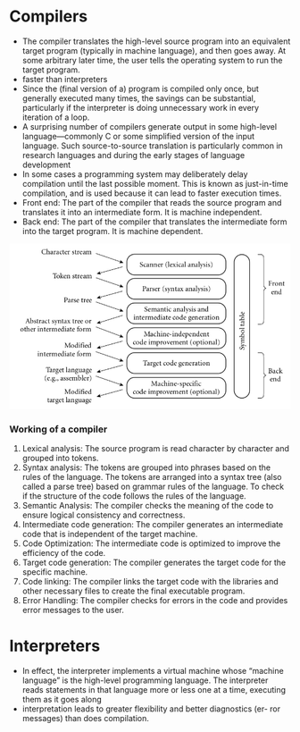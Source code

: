 # Compilers
- The compiler translates the high-level source program into an equivalent target program (typically in machine language), and then goes away. At some arbitrary later time, the user tells the operating system to run the target program.
- faster than interpreters
- Since the (final version of a) program is compiled only once, but generally
executed many times, the savings can be substantial, particularly if the interpreter is doing unnecessary work in every iteration of a loop.
- A surprising number of compilers generate output in some high-level
language—commonly C or some simplified version of the input language.
Such source-to-source translation is particularly common in research languages
and during the early stages of language development
- In some cases a programming system may deliberately delay compilation until
the last possible moment. This is known as just-in-time compilation, and is used because it can lead to faster execution times.
- Front end: The part of the compiler that reads the source program and translates it into an intermediate form. It is machine independent.
- Back end: The part of the compiler that translates the intermediate form into the target program. It is machine dependent.

![alt text](image.png)

### Working of a compiler
1. Lexical analysis: The source program is read character by character and grouped into tokens.
2. Syntax analysis: The tokens are grouped into phrases based on the rules of the language. The tokens are arranged into a syntax tree (also called a parse tree) based on grammar rules of the language. To check if the structure of the code follows the rules of the language.
3. Semantic Analysis: The compiler checks the meaning of the code to ensure logical consistency and correctness.
4. Intermediate code generation: The compiler generates an intermediate code that is independent of the target machine.
5. Code Optimization: The intermediate code is optimized to improve the efficiency of the code.
6. Target code generation: The compiler generates the target code for the specific machine.
7. Code linking: The compiler links the target code with the libraries and other necessary files to create the final executable program.
8. Error Handling: The compiler checks for errors in the code and provides error messages to the user.

# Interpreters
- In effect, the interpreter implements a virtual machine whose “machine language” is the high-level programming language. The interpreter reads statements in that language more or less one at a time, executing them as it goes along
- interpretation leads to greater flexibility and better diagnostics (er-
ror messages) than does compilation.
